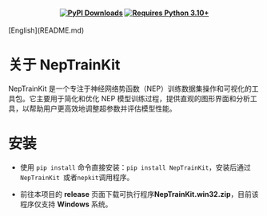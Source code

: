 
<h4 align="center">

 
[![PyPI Downloads](https://img.shields.io/pypi/dm/NepTrainKit?logo=pypi&logoColor=white&color=blue&label=PyPI)](https://pypi.org/project/NepTrainKit)
[![Requires Python 3.10+](https://img.shields.io/badge/Python-3.10+-blue.svg?logo=python&logoColor=white)](https://python.org/downloads)
 
</h4>
[English](README.md)

# 关于 NepTrainKit

NepTrainKit 是一个专注于神经网络势函数（NEP）训练数据集操作和可视化的工具包。它主要用于简化和优化 NEP 模型训练过程，提供直观的图形界面和分析工具，以帮助用户更高效地调整超参数并评估模型性能。

# 安装

- 使用 `pip install` 命令直接安装：`pip install NepTrainKit`，安装后通过`NepTrainKit `或者`nepkit`调用程序。

- 前往本项目的 **release** 页面下载可执行程序**NepTrainKit.win32.zip**，目前该程序仅支持 **Windows** 系统。



